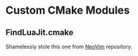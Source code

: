 # Custom CMake Modules

## FindLuaJit.cmake

Shamelessly stole this one from [NeoVim] repository.

[NeoVim]: https://github.com/neovim/neovim/
